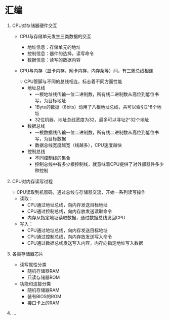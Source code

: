 # 汇编

1. CPU对存储器硬件交互
    - CPU与存储单元发生三类数据的交互
        - 地址信息：存储单元的地址
        - 控制信息：器件的选择，读写命令
        - 数据信息：读写的数据内容
    - CPU与内存（显卡内存，网卡内存，内存条等）间，有三簇总线相连
        
        <aside>
        💡 CPU管脚与不同的总线相连，标志着不同方面性能
        
        </aside>
        
        - 地址总线
            - 一根地址线传输一位二进制数，所有线二进制数从高位到低位书写，为目标地址
            - 1Byte的数据（8bits）动用了八根地址总线，共可以索引2^8个地址
            - 32位机器，地址总线宽度为32，最多可以寻址2^32个地址
        - 数据总线
            - 一根数据线传输一位二进制数，所有线二进制数从高位到低位书写，为目标数据
            - 数据总线宽度越宽（线越多），CPU速度越快
        - 控制总线
            - 不同控制线的集合
            - 控制总线中有多少根控制线，就意味着CPU提供了对外部器件多少种控制
2. CPU对内存读写过程
    
    <aside>
    💡 CPU读取到机器码，通过总线与存储器交流，开始一系列读写操作
    
    </aside>
    
    - 读取：
        - CPU通过地址总线，向内存发送目标地址
        - CPU通过控制总线，向内存放发送读取命令
        - 内存从指定地址读取数据，通过数据总线发回CPU
    - 写入：
        - CPU通过地址总线，向内存发送目标地址
        - CPU通过控制总线，向内存放发送写入命令
        - CPU通过数据总线发送写入内容，内存向指定地址写入数据
3. 各类存储器芯片
    - 读写属性分类
        - 随机存储器RAM
        - 只读存储器ROM
    - 功能和连接分类
        - 随机存储器RAM
        - 装有BIOS的ROM
        - 接口卡上的RAM
4. …